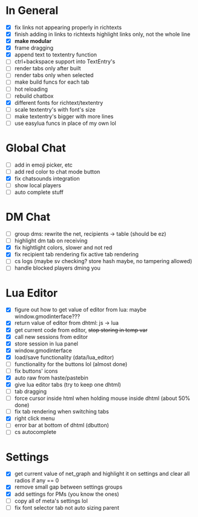 # In General

- [x] fix links not appearing properly in richtexts
- [x] finish adding in links to richtexts highlight links only, not the whole line
- [x] **make modular**
- [x] frame dragging
- [x] append text to textentry function
- [ ] ctrl+backspace support into TextEntry's
- [ ] render tabs only after built
- [ ] render tabs only when selected
- [ ] make build funcs for each tab
- [ ] hot reloading
- [ ] rebuild chatbox
- [x] different fonts for richtext/textentry
- [ ] scale textentry's with font's size
- [ ] make textentry's bigger with more lines
- [ ] use easylua funcs in place of my own lol

# Global Chat
- [ ] add in emoji picker, etc
- [ ] add red color to chat mode button
- [x] fix chatsounds integration
- [ ] show local players
- [ ] auto complete stuff

# DM Chat
- [ ] group dms: rewrite the net, recipients -> table (should be ez)
- [ ] highlight dm tab on receiving
- [x] fix hightlight colors, slower and not red
- [x] fix recipient tab rendering fix active tab rendering
- [ ] cs logs (maybe sv checking? store hash maybe, no tampering allowed)
- [ ] handle blocked players dming you

# Lua Editor
- [x] figure out how to get value of editor from lua: maybe window.gmodinterface???
- [x] return value of editor from dhtml: js -> lua
- [x] get current code from editor, ~~stop storing in temp var~~
- [x] call new sessions from editor
- [x] store session in lua panel
- [x] window.gmodinterface
- [x] load/save functionality (data/lua_editor)
- [ ] functionality for the buttons lol (almost done)
- [ ] fix buttons' icons
- [x] auto raw from haste/pastebin
- [x] give lua editor tabs (try to keep one dhtml)      
- [ ] tab dragging
- [ ] force cursor inside html when holding mouse inside dhtml (about 50% done)
- [ ] fix tab rendering when switching tabs
- [x] right click menu
- [ ] error bar at bottom of dhtml (dbutton)
- [ ] cs autocomplete

# Settings
- [x] get current value of net_graph and highlight it on settings and clear all radios if any == 0
- [x] remove small gap between settings groups
- [x] add settings for PMs (you know the ones)
- [ ] copy all of meta's settings lol
- [ ] fix font selector tab not auto sizing parent
